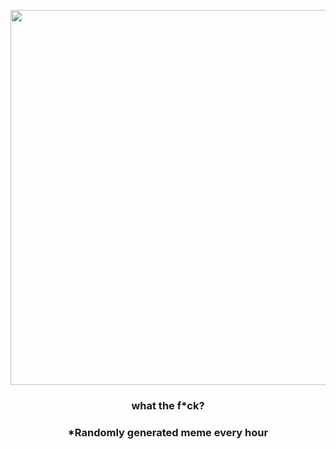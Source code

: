 <p align="center">
        <img src="https://i.redd.it/poqrctjwg4o81.gif" width="600" height="600">
        </p>
        <h3 align="center">what the f*ck?</h3>
        <h3 align="center">*Randomly generated meme every hour</h3>
    